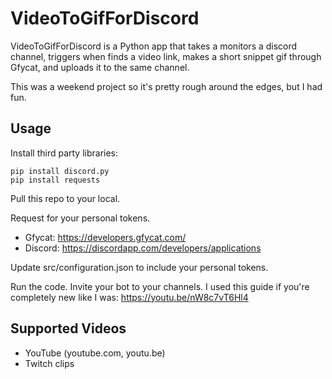 
# VideoToGifForDiscord

VideoToGifForDiscord is a Python app that takes a monitors a discord channel, triggers when finds a video link, makes a short snippet gif through Gfycat, and uploads it to the same channel. 

This was a weekend project so it's pretty rough around the edges, but I had fun.

## Usage

Install third party libraries:

```
pip install discord.py
pip install requests
```

Pull this repo to your local. 

Request for your personal tokens. 
- Gfycat: https://developers.gfycat.com/
- Discord: https://discordapp.com/developers/applications

Update src/configuration.json to include your personal tokens.

Run the code. Invite your bot to your channels. I used this guide if you're completely new like I was: https://youtu.be/nW8c7vT6Hl4

## Supported Videos
- YouTube (youtube.com, youtu.be)
- Twitch clips

